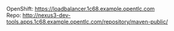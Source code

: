 
OpenShift: https://loadbalancer.1c68.example.opentlc.com  
Repo: http://nexus3-dev-tools.apps.1c68.example.opentlc.com/repository/maven-public/
